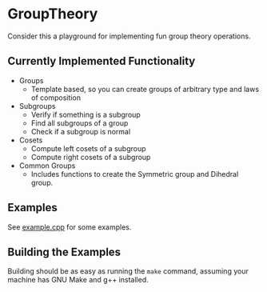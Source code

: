 # GroupTheory
Consider this a playground for implementing fun group theory operations.

## Currently Implemented Functionality
- Groups
  - Template based, so you can create groups of arbitrary type and laws of composition
- Subgroups
  - Verify if something is a subgroup
  - Find all subgroups of a group
  - Check if a subgroup is normal
- Cosets
  - Compute left cosets of a subgroup
  - Compute right cosets of a subgroup
- Common Groups
  - Includes functions to create the Symmetric group and Dihedral group.

## Examples
See [example.cpp](https://github.com/donald-pinckney/GroupTheory/blob/master/example.cpp) for some examples.

## Building the Examples
Building should be as easy as running the `make` command, assuming your machine has GNU Make and g++ installed.
